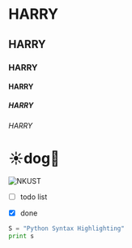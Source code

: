 # HARRY
## HARRY
### HARRY
#### HARRY
##### HARRY
###### HARRY

# :sunny:dog:shit:

![NKUST](NKUST.png[NKUST])


- [ ] todo list 
- [x] done


```python
S = "Python Syntax Highlighting"
print s
```
